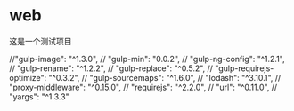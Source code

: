 # web
这是一个测试项目


//"gulp-image": "^1.3.0",
// "gulp-min": "0.0.2",
// "gulp-ng-config": "^1.2.1",
// "gulp-rename": "^1.2.2",
// "gulp-replace": "^0.5.2",
// "gulp-requirejs-optimize": "^0.3.2",
// "gulp-sourcemaps": "^1.6.0",
// "lodash": "^3.10.1",
// "proxy-middleware": "^0.15.0",
// "requirejs": "^2.2.0",
// "url": "^0.11.0",
// "yargs": "^1.3.3"